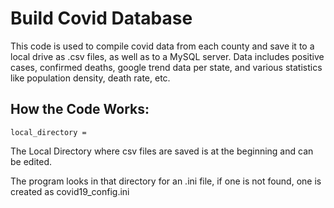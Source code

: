 # Build Covid Database

This code is used to compile covid data from each county and save it to a local drive as .csv files, as well as to a MySQL server. Data includes positive cases, confirmed deaths, google trend data per state, and various statistics like population density, death rate, etc. 

## How the Code Works:

```
local_directory = 
```
The Local Directory where csv files are saved is at the beginning and can be edited. 

The program looks in that directory for an .ini file, if one is not found, one is created as covid19_config.ini




